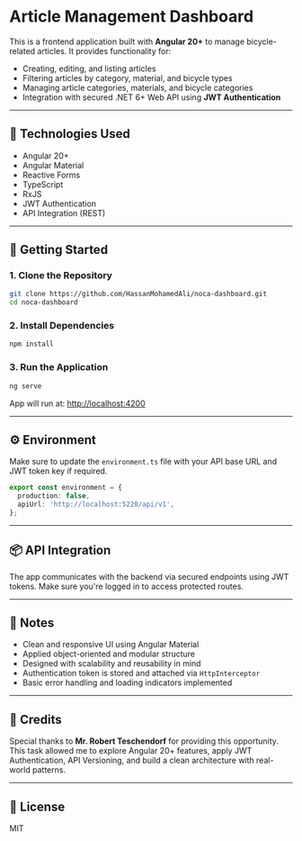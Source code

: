 # Article Management Dashboard

This is a frontend application built with **Angular 20+** to manage bicycle-related articles. It provides functionality for:

- Creating, editing, and listing articles
- Filtering articles by category, material, and bicycle types
- Managing article categories, materials, and bicycle categories
- Integration with secured .NET 6+ Web API using **JWT Authentication**

---

## 🔧 Technologies Used

- Angular 20+
- Angular Material
- Reactive Forms
- TypeScript
- RxJS
- JWT Authentication
- API Integration (REST)

---

## 🚀 Getting Started

### 1. Clone the Repository

```bash
git clone https://github.com/HassanMohamedAli/noca-dashboard.git
cd noca-dashboard
```

### 2. Install Dependencies

```bash
npm install
```

### 3. Run the Application

```bash
ng serve
```

App will run at: [http://localhost:4200](http://localhost:4200)

---

## ⚙️ Environment

Make sure to update the `environment.ts` file with your API base URL and JWT token key if required.

```ts
export const environment = {
  production: false,
  apiUrl: 'http://localhost:5220/api/v1',
};
```

---

## 📦 API Integration

The app communicates with the backend via secured endpoints using JWT tokens. Make sure you're logged in to access protected routes.

---

## 📌 Notes

- Clean and responsive UI using Angular Material
- Applied object-oriented and modular structure
- Designed with scalability and reusability in mind
- Authentication token is stored and attached via `HttpInterceptor`
- Basic error handling and loading indicators implemented

---

## 🙏 Credits

Special thanks to **Mr. Robert Teschendorf** for providing this opportunity.  
This task allowed me to explore Angular 20+ features, apply JWT Authentication, API Versioning, and build a clean architecture with real-world patterns.

---

## 📄 License

MIT
